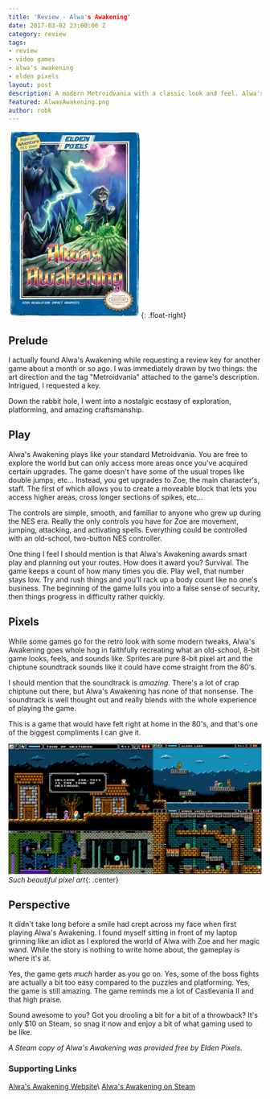 ```yaml
---
title: 'Review - Alwa's Awakening'
date: 2017-03-02 23:00:00 Z
category: review
tags:
- review
- video games
- alwa's awakening
- elden pixels
layout: post
description: A modern Metroidvania with a classic look and feel. Alwa's Awakening blew me away.
featured: AlwasAwakening.png
author: robk
---
```


![Alwa's Awakening Cover](/images/alwasawakening/cover.jpg){: .float-right}
<h2>Prelude</h2>

I actually found Alwa's Awakening while requesting a review key for another game about a month or so ago. I was immediately drawn by two things: the art direction and the tag "Metroidvania" attached to the game's description. Intrigued, I requested a key.

Down the rabbit hole, I went into a nostalgic ecstasy of exploration, platforming, and amazing craftsmanship.

<h2>Play</h2>

Alwa's Awakening plays like your standard Metroidvania. You are free to explore the world but can only access more areas once you've acquired certain upgrades. The game doesn't have some of the usual tropes like double jumps, etc... Instead, you get upgrades to Zoe, the main character's, staff. The first of which allows you to create a moveable block that lets you access higher areas, cross longer sections of spikes, etc...

The controls are simple, smooth, and familiar to anyone who grew up during the NES era. Really the only controls you have for Zoe are movement, jumping, attacking, and activating spells. Everything could be controlled with an old-school, two-button NES controller.

One thing I feel I should mention is that Alwa's Awakening awards smart play and planning out your routes. How does it award you? Survival. The game keeps a count of how many times you die. Play well, that number stays low. Try and rush things and you'll rack up a body count like no one's business. The beginning of the game lulls you into a false sense of security, then things progress in difficulty rather quickly.

<h2>Pixels</h2>

While some games go for the retro look with some modern tweaks, Alwa's Awakening goes whole hog in faithfully recreating what an old-school, 8-bit game looks, feels, and sounds like. Sprites are pure 8-bit pixel art and the chiptune soundtrack sounds like it could have come straight from the 80's.

I should mention that the soundtrack is *amazing*. There's a lot of crap chiptune out there, but Alwa's Awakening has none of that nonsense. The soundtrack is well thought out and really blends with the whole experience of playing the game.

This is a game that would have felt right at home in the 80's, and that's one of the biggest compliments I can give it.

![Screenshots](/images/alwasawakening/screens.jpg)
*Such beautiful pixel art*{: .center}

<h2>Perspective</h2>

It didn't take long before a smile had crept across my face when first playing Alwa's Awakening. I found myself sitting in front of my laptop grinning like an idiot as I explored the world of Alwa with Zoe and her magic wand. While the story is nothing to write home about, the gameplay is where it's at.

Yes, the game gets *much* harder as you go on. Yes, some of the boss fights are actually a bit too easy compared to the puzzles and platforming. Yes, the game is still amazing. The game reminds me a lot of Castlevania II and that high praise.

Sound awesome to you? Got you drooling a bit for a bit of a throwback? It's only $10 on Steam, so snag it now and enjoy a bit of what gaming used to be like.

*A Steam copy of Alwa's Awakening was provided free by Elden Pixels.*

<h3>Supporting Links</h3>

[Alwa's Awakening Website](http://alwasawakening.com)\\
[Alwa's Awakening on Steam](http://store.steampowered.com/app/549260/)
